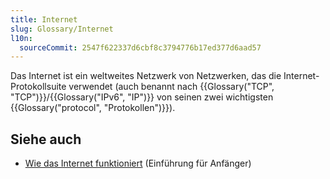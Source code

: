 ```yaml
---
title: Internet
slug: Glossary/Internet
l10n:
  sourceCommit: 2547f622337d6cbf8c3794776b17ed377d6aad57
---
```


Das Internet ist ein weltweites Netzwerk von Netzwerken, das die Internet-Protokollsuite verwendet (auch benannt nach {{Glossary("TCP", "TCP")}}/{{Glossary("IPv6", "IP")}} von seinen zwei wichtigsten {{Glossary("protocol", "Protokollen")}}).

## Siehe auch

- [Wie das Internet funktioniert](/de/docs/Learn_web_development/Howto/Web_mechanics/How_does_the_Internet_work) (Einführung für Anfänger)
